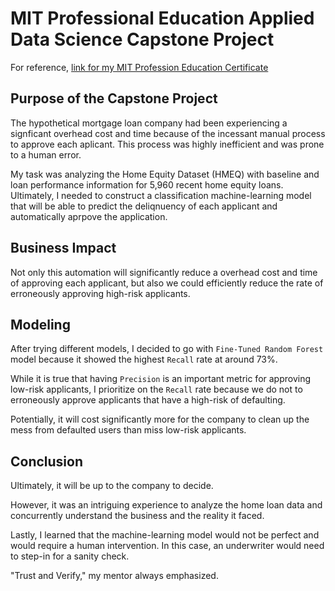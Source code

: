 # MIT Professional Education Applied Data Science Capstone Project
For reference, [link for my MIT Profession Education Certificate](https://www.credential.net/c5728bdb-3927-4881-b2d7-12a8d7f34d54)

## Purpose of the Capstone Project
The hypothetical mortgage loan company had been experiencing a signficant overhead cost and time because of the incessant manual process to approve each aplicant. This process was highly inefficient and was prone to a human error.

My task was analyzing the Home Equity Dataset (HMEQ) with baseline and loan performance information for 5,960 recent home equity loans.
Ultimately, I needed to construct a classification machine-learning model that will be able to predict the deliqnuency of each applicant and automatically aprpove the application.

## Business Impact
Not only this automation will significantly reduce a overhead cost and time of approving each applicant, but also we could efficiently reduce the rate of erroneously approving high-risk applicants.

## Modeling
After trying different models, I decided to go with `Fine-Tuned Random Forest` model because it showed the highest `Recall` rate at around 73%.

While it is true that having `Precision` is an important metric for approving low-risk applicants, I prioritize on the `Recall` rate because we do not to erroneously approve applicants that have a high-risk of defaulting. 

Potentially, it will cost significantly more for the company to clean up the mess from defaulted users than miss low-risk applicants.

## Conclusion
Ultimately, it will be up to the company to decide.

However, it was an intriguing experience to analyze the home loan data and concurrently understand the business and the reality it faced.

Lastly, I learned that the machine-learning model would not be perfect and would require a human intervention. In this case, an underwriter would need to step-in for a sanity check.

"Trust and Verify," my mentor always emphasized. 
